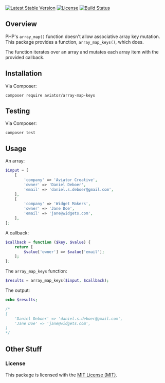 [![Latest Stable Version](https://poser.pugx.org/aviator/array-map-keys/v/stable)](https://packagist.org/packages/aviator/array-map-keys)
[![License](https://poser.pugx.org/aviator/array-map-keys/license)](https://packagist.org/packages/aviator/array-map-keys)
[![Build Status](https://travis-ci.org/danielsdeboer/array-map-keys.svg?branch=master)](https://travis-ci.org/danielsdeboer/array-map-keys)

## Overview

PHP's `array_map()` function doesn't allow associative array key mutation. This package provides a function, `array_map_keys()`, which does.

The function iterates over an array and mutates each array item with the provided callback.

## Installation

Via Composer:
```
composer require aviator/array-map-keys
```

## Testing

Via Composer:
```
composer test
```

## Usage

An array:

```php
$input = [
    [
        'company' => 'Aviator Creative',
        'owner' => 'Daniel Deboer',
        'email' => 'daniel.s.deboer@gmail.com',
    ],
    [
        'company' => 'Widget Makers',
        'owner' => 'Jane Doe',
        'email' => 'jane@widgets.com',
    ],
];
```

A callback:

```php
$callback = function ($key, $value) {
    return [
        $value['owner'] => $value['email'];
    ];
};
```

The `array_map_keys` function:

```php
$results = array_map_keys($input, $callback);
```

The output:

```php
echo $results;

/*
[
    'Daniel Deboer' => 'daniel.s.deboer@gmail.com',
    'Jane Doe' => 'jane@widgets.com',
]
*/
```

## Other Stuff

### License

This package is licensed with the [MIT License (MIT)](LICENSE.md).